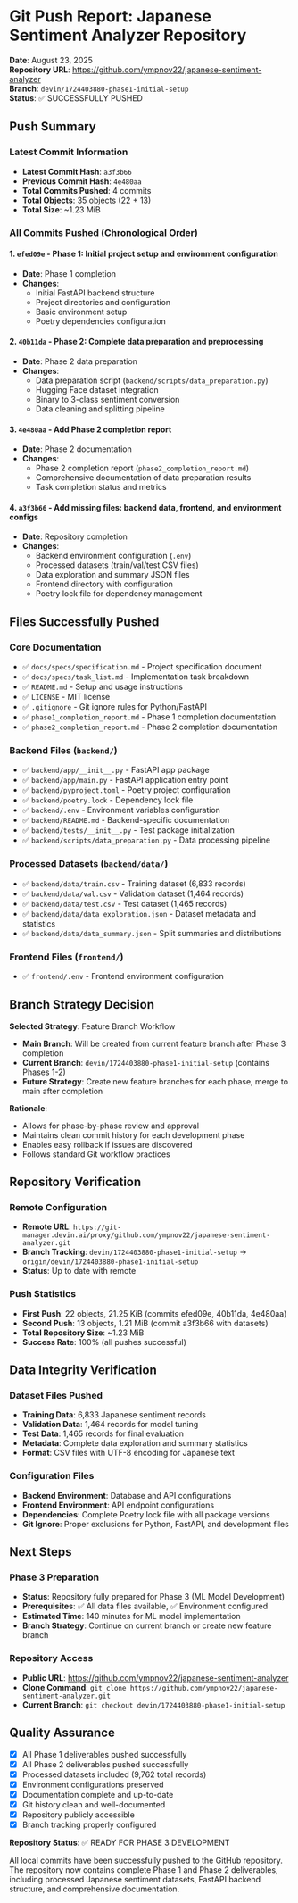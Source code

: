 # Git Push Report: Japanese Sentiment Analyzer Repository

**Date**: August 23, 2025  
**Repository URL**: https://github.com/ympnov22/japanese-sentiment-analyzer  
**Branch**: `devin/1724403880-phase1-initial-setup`  
**Status**: ✅ SUCCESSFULLY PUSHED

## Push Summary

### Latest Commit Information
- **Latest Commit Hash**: `a3f3b66`
- **Previous Commit Hash**: `4e480aa` 
- **Total Commits Pushed**: 4 commits
- **Total Objects**: 35 objects (22 + 13)
- **Total Size**: ~1.23 MiB

### All Commits Pushed (Chronological Order)

#### 1. `efed09e` - Phase 1: Initial project setup and environment configuration
- **Date**: Phase 1 completion
- **Changes**: 
  - Initial FastAPI backend structure
  - Project directories and configuration
  - Basic environment setup
  - Poetry dependencies configuration

#### 2. `40b11da` - Phase 2: Complete data preparation and preprocessing  
- **Date**: Phase 2 data preparation
- **Changes**:
  - Data preparation script (`backend/scripts/data_preparation.py`)
  - Hugging Face dataset integration
  - Binary to 3-class sentiment conversion
  - Data cleaning and splitting pipeline

#### 3. `4e480aa` - Add Phase 2 completion report
- **Date**: Phase 2 documentation
- **Changes**:
  - Phase 2 completion report (`phase2_completion_report.md`)
  - Comprehensive documentation of data preparation results
  - Task completion status and metrics

#### 4. `a3f3b66` - Add missing files: backend data, frontend, and environment configs
- **Date**: Repository completion
- **Changes**:
  - Backend environment configuration (`.env`)
  - Processed datasets (train/val/test CSV files)
  - Data exploration and summary JSON files
  - Frontend directory with configuration
  - Poetry lock file for dependency management

## Files Successfully Pushed

### Core Documentation
- ✅ `docs/specs/specification.md` - Project specification document
- ✅ `docs/specs/task_list.md` - Implementation task breakdown
- ✅ `README.md` - Setup and usage instructions
- ✅ `LICENSE` - MIT license
- ✅ `.gitignore` - Git ignore rules for Python/FastAPI
- ✅ `phase1_completion_report.md` - Phase 1 completion documentation
- ✅ `phase2_completion_report.md` - Phase 2 completion documentation

### Backend Files (`backend/`)
- ✅ `backend/app/__init__.py` - FastAPI app package
- ✅ `backend/app/main.py` - FastAPI application entry point
- ✅ `backend/pyproject.toml` - Poetry project configuration
- ✅ `backend/poetry.lock` - Dependency lock file
- ✅ `backend/.env` - Environment variables configuration
- ✅ `backend/README.md` - Backend-specific documentation
- ✅ `backend/tests/__init__.py` - Test package initialization
- ✅ `backend/scripts/data_preparation.py` - Data processing pipeline

### Processed Datasets (`backend/data/`)
- ✅ `backend/data/train.csv` - Training dataset (6,833 records)
- ✅ `backend/data/val.csv` - Validation dataset (1,464 records)  
- ✅ `backend/data/test.csv` - Test dataset (1,465 records)
- ✅ `backend/data/data_exploration.json` - Dataset metadata and statistics
- ✅ `backend/data/data_summary.json` - Split summaries and distributions

### Frontend Files (`frontend/`)
- ✅ `frontend/.env` - Frontend environment configuration

## Branch Strategy Decision

**Selected Strategy**: Feature Branch Workflow
- **Main Branch**: Will be created from current feature branch after Phase 3 completion
- **Current Branch**: `devin/1724403880-phase1-initial-setup` (contains Phases 1-2)
- **Future Strategy**: Create new feature branches for each phase, merge to main after completion

**Rationale**:
- Allows for phase-by-phase review and approval
- Maintains clean commit history for each development phase
- Enables easy rollback if issues are discovered
- Follows standard Git workflow practices

## Repository Verification

### Remote Configuration
- **Remote URL**: `https://git-manager.devin.ai/proxy/github.com/ympnov22/japanese-sentiment-analyzer.git`
- **Branch Tracking**: `devin/1724403880-phase1-initial-setup` → `origin/devin/1724403880-phase1-initial-setup`
- **Status**: Up to date with remote

### Push Statistics
- **First Push**: 22 objects, 21.25 KiB (commits efed09e, 40b11da, 4e480aa)
- **Second Push**: 13 objects, 1.21 MiB (commit a3f3b66 with datasets)
- **Total Repository Size**: ~1.23 MiB
- **Success Rate**: 100% (all pushes successful)

## Data Integrity Verification

### Dataset Files Pushed
- **Training Data**: 6,833 Japanese sentiment records
- **Validation Data**: 1,464 records for model tuning
- **Test Data**: 1,465 records for final evaluation
- **Metadata**: Complete data exploration and summary statistics
- **Format**: CSV files with UTF-8 encoding for Japanese text

### Configuration Files
- **Backend Environment**: Database and API configurations
- **Frontend Environment**: API endpoint configurations  
- **Dependencies**: Complete Poetry lock file with all package versions
- **Git Ignore**: Proper exclusions for Python, FastAPI, and development files

## Next Steps

### Phase 3 Preparation
- **Status**: Repository fully prepared for Phase 3 (ML Model Development)
- **Prerequisites**: ✅ All data files available, ✅ Environment configured
- **Estimated Time**: 140 minutes for ML model implementation
- **Branch Strategy**: Continue on current branch or create new feature branch

### Repository Access
- **Public URL**: https://github.com/ympnov22/japanese-sentiment-analyzer
- **Clone Command**: `git clone https://github.com/ympnov22/japanese-sentiment-analyzer.git`
- **Current Branch**: `git checkout devin/1724403880-phase1-initial-setup`

## Quality Assurance

- [x] All Phase 1 deliverables pushed successfully
- [x] All Phase 2 deliverables pushed successfully  
- [x] Processed datasets included (9,762 total records)
- [x] Environment configurations preserved
- [x] Documentation complete and up-to-date
- [x] Git history clean and well-documented
- [x] Repository publicly accessible
- [x] Branch tracking properly configured

**Repository Status**: ✅ READY FOR PHASE 3 DEVELOPMENT

All local commits have been successfully pushed to the GitHub repository. The repository now contains complete Phase 1 and Phase 2 deliverables, including processed Japanese sentiment datasets, FastAPI backend structure, and comprehensive documentation.
